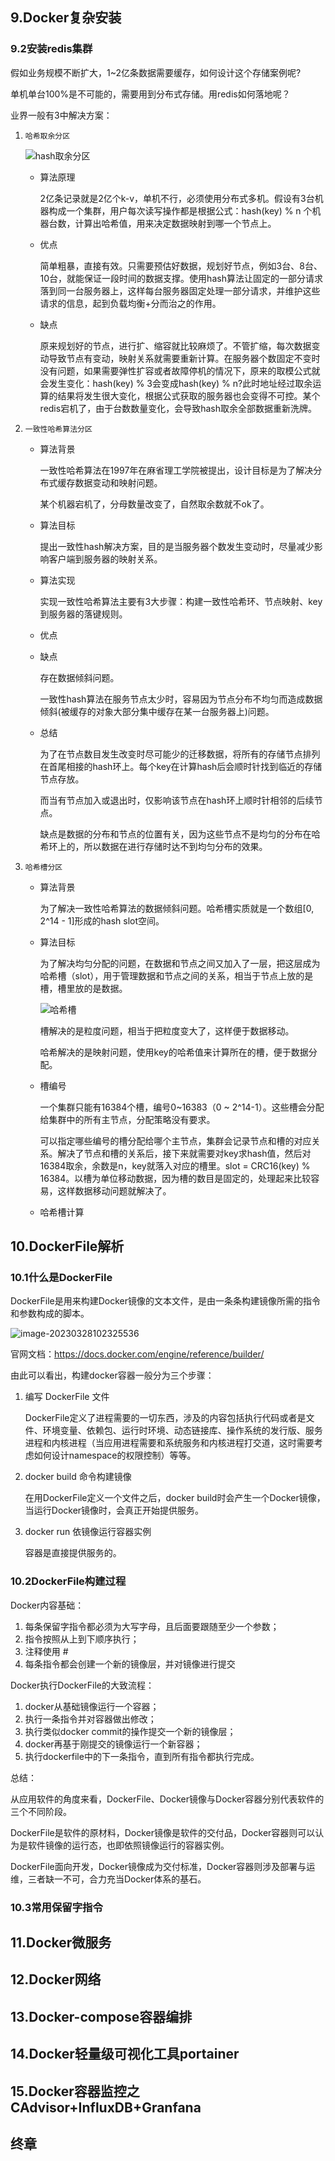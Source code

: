 ## 9.Docker复杂安装

### 9.2安装redis集群

假如业务规模不断扩大，1~2亿条数据需要缓存，如何设计这个存储案例呢?

单机单台100%是不可能的，需要用到分布式存储。用redis如何落地呢？

业界一般有3中解决方案：

1. `哈希取余分区`

   ![hash取余分区](.\imgs\hash取余分区.png)

   - 算法原理

     2亿条记录就是2亿个k-v，单机不行，必须使用分布式多机。假设有3台机器构成一个集群，用户每次读写操作都是根据公式：hash(key) % n 个机器台数，计算出哈希值，用来决定数据映射到哪一个节点上。

   - 优点

     简单粗暴，直接有效。只需要预估好数据，规划好节点，例如3台、8台、10台，就能保证一段时间的数据支撑。使用hash算法让固定的一部分请求落到同一台服务器上，这样每台服务器固定处理一部分请求，并维护这些请求的信息，起到负载均衡+分而治之的作用。

   - 缺点

     原来规划好的节点，进行扩、缩容就比较麻烦了。不管扩缩，每次数据变动导致节点有变动，映射关系就需要重新计算。在服务器个数固定不变时没有问题，如果需要弹性扩容或者故障停机的情况下，原来的取模公式就会发生变化：hash(key) % 3会变成hash(key) % n?此时地址经过取余运算的结果将发生很大变化，根据公式获取的服务器也会变得不可控。某个redis宕机了，由于台数数量变化，会导致hash取余全部数据重新洗牌。

2. `一致性哈希算法分区`

   - 算法背景

     一致性哈希算法在1997年在麻省理工学院被提出，设计目标是为了解决分布式缓存数据变动和映射问题。

     某个机器宕机了，分母数量改变了，自然取余数就不ok了。

   - 算法目标

     提出一致性hash解决方案，目的是当服务器个数发生变动时，尽量减少影响客户端到服务器的映射关系。

   - 算法实现

     实现一致性哈希算法主要有3大步骤：构建一致性哈希环、节点映射、key到服务器的落键规则。

   - 优点

   - 缺点

     存在数据倾斜问题。

     一致性hash算法在服务节点太少时，容易因为节点分布不均匀而造成数据倾斜(被缓存的对象大部分集中缓存在某一台服务器上)问题。

   - 总结

     为了在节点数目发生改变时尽可能少的迁移数据，将所有的存储节点排列在首尾相接的hash环上。每个key在计算hash后会顺时针找到临近的存储节点存放。

     而当有节点加入或退出时，仅影响该节点在hash环上顺时针相邻的后续节点。

     缺点是数据的分布和节点的位置有关，因为这些节点不是均匀的分布在哈希环上的，所以数据在进行存储时达不到均匀分布的效果。

3. `哈希槽分区`

   - 算法背景

     为了解决一致性哈希算法的数据倾斜问题。哈希槽实质就是一个数组[0, 2^14 - 1]形成的hash slot空间。

   - 算法目标

     为了解决均匀分配的问题，在数据和节点之间又加入了一层，把这层成为哈希槽（slot），用于管理数据和节点之间的关系，相当于节点上放的是槽，槽里放的是数据。

     ![哈希槽](.\imgs\哈希槽.png)

     槽解决的是粒度问题，相当于把粒度变大了，这样便于数据移动。

     哈希解决的是映射问题，使用key的哈希值来计算所在的槽，便于数据分配。

   - 槽编号

     一个集群只能有16384个槽，编号0~16383（0 ~ 2^14-1）。这些槽会分配给集群中的所有主节点，分配策略没有要求。

     可以指定哪些编号的槽分配给哪个主节点，集群会记录节点和槽的对应关系。解决了节点和槽的关系后，接下来就需要对key求hash值，然后对16384取余，余数是n，key就落入对应的槽里。slot = CRC16(key) % 16384。以槽为单位移动数据，因为槽的数目是固定的，处理起来比较容易，这样数据移动问题就解决了。

   - 哈希槽计算

## 10.DockerFile解析

### 10.1什么是DockerFile

DockerFile是用来构建Docker镜像的文本文件，是由一条条构建镜像所需的指令和参数构成的脚本。

![image-20230328102325536](.\imgs\docker组织结构.png)

官网文档：https://docs.docker.com/engine/reference/builder/

由此可以看出，构建docker容器一般分为三个步骤：

1. 编写 DockerFile 文件

   DockerFile定义了进程需要的一切东西，涉及的内容包括执行代码或者是文件、环境变量、依赖包、运行时环境、动态链接库、操作系统的发行版、服务进程和内核进程（当应用进程需要和系统服务和内核进程打交道，这时需要考虑如何设计namespace的权限控制）等等。

2. docker build 命令构建镜像

   在用DockerFile定义一个文件之后，docker build时会产生一个Docker镜像，当运行Docker镜像时，会真正开始提供服务。

3. docker run 依镜像运行容器实例

   容器是直接提供服务的。

### 10.2DockerFile构建过程

Docker内容基础：

1. 每条保留字指令都必须为大写字母，且后面要跟随至少一个参数；
2. 指令按照从上到下顺序执行；
3. 注释使用 #
4. 每条指令都会创建一个新的镜像层，并对镜像进行提交

Docker执行DockerFile的大致流程：

1. docker从基础镜像运行一个容器；
2. 执行一条指令并对容器做出修改；
3. 执行类似docker commit的操作提交一个新的镜像层；
4. docker再基于刚提交的镜像运行一个新容器；
5. 执行dockerfile中的下一条指令，直到所有指令都执行完成。

总结：

从应用软件的角度来看，DockerFile、Docker镜像与Docker容器分别代表软件的三个不同阶段。

DockerFile是软件的原材料，Docker镜像是软件的交付品，Docker容器则可以认为是软件镜像的运行态，也即依照镜像运行的容器实例。

DockerFile面向开发，Docker镜像成为交付标准，Docker容器则涉及部署与运维，三者缺一不可，合力充当Docker体系的基石。

### 10.3常用保留字指令



## 11.Docker微服务

## 12.Docker网络

## 13.Docker-compose容器编排

## 14.Docker轻量级可视化工具portainer

## 15.Docker容器监控之CAdvisor+InfluxDB+Granfana

## 终章